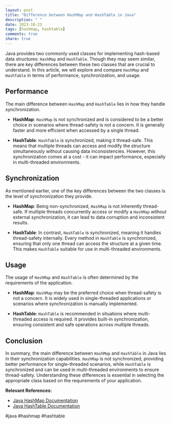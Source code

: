 ```yaml
---
layout: post
title: "Difference between HashMap and HashTable in Java"
description: " "
date: 2023-10-23
tags: [hashmap, hashtable]
comments: true
share: true
---
```


Java provides two commonly used classes for implementing hash-based data structures: `HashMap` and `HashTable`. Though they may seem similar, there are key differences between these two classes that are crucial to understand. In this article, we will explore and compare `HashMap` and `HashTable` in terms of performance, synchronization, and usage.

## Performance

The main difference between `HashMap` and `HashTable` lies in how they handle synchronization.

- **HashMap**: `HashMap` is not synchronized and is considered to be a better choice in scenarios where thread-safety is not a concern. It is generally faster and more efficient when accessed by a single thread.

- **HashTable**: `HashTable` is synchronized, making it thread-safe. This means that multiple threads can access and modify the structure simultaneously without causing data inconsistencies. However, this synchronization comes at a cost - it can impact performance, especially in multi-threaded environments.

## Synchronization

As mentioned earlier, one of the key differences between the two classes is the level of synchronization they provide.

- **HashMap**: Being non-synchronized, `HashMap` is not inherently thread-safe. If multiple threads concurrently access or modify a `HashMap` without external synchronization, it can lead to data corruption and inconsistent results.

- **HashTable**: In contrast, `HashTable` is synchronized, meaning it handles thread-safety internally. Every method in `HashTable` is synchronized, ensuring that only one thread can access the structure at a given time. This makes `HashTable` suitable for use in multi-threaded environments.

## Usage

The usage of `HashMap` and `HashTable` is often determined by the requirements of the application.

- **HashMap**: `HashMap` may be the preferred choice when thread-safety is not a concern. It is widely used in single-threaded applications or scenarios where synchronization is manually implemented.

- **HashTable**: `HashTable` is recommended in situations where multi-threaded access is required. It provides built-in synchronization, ensuring consistent and safe operations across multiple threads.

## Conclusion

In summary, the main difference between `HashMap` and `HashTable` in Java lies in their synchronization capabilities. `HashMap` is not synchronized, providing better performance for single-threaded scenarios, while `HashTable` is synchronized and can be used in multi-threaded environments to ensure thread-safety. Understanding these differences is essential in selecting the appropriate class based on the requirements of your application.

**Relevant References:**
- [Java HashMap Documentation](https://docs.oracle.com/en/java/javase/11/docs/api/java.base/java/util/HashMap.html)
- [Java HashTable Documentation](https://docs.oracle.com/en/java/javase/11/docs/api/java.base/java/util/Hashtable.html)

#java #hashmap #hashtable